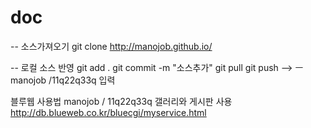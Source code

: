 # doc


-- 소스가져오기
git clone http://manojob.github.io/


-- 로컬 소스 반영
git add .
git commit -m "소스추가"
git pull
git push
--> ㅡ manojob /11q22q33q  입력






블루웹 사용법
manojob / 11q22q33q
갤러리와 게시판 사용
http://db.blueweb.co.kr/bluecgi/myservice.html

